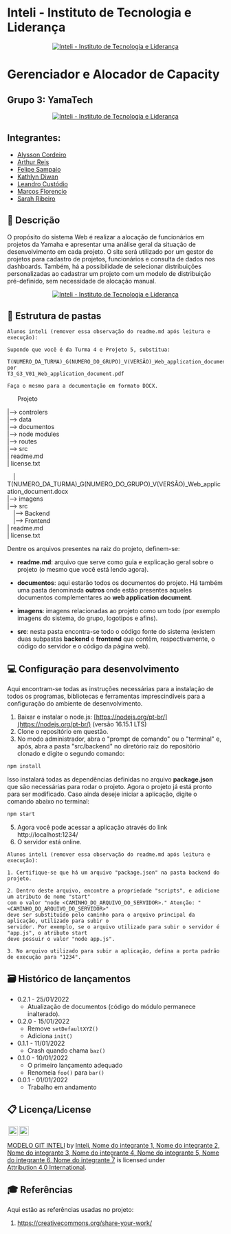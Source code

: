 # Inteli - Instituto de Tecnologia e Liderança 

<p align="center">
<a href= "https://www.gazetanewsguarulhos.com.br/inteli-anuncia-patrocinio-do-w7m-gaming/"><img src="https://www.gazetanewsguarulhos.com.br/wp-content/uploads/2021/11/Inteli-2-1024x569-1-696x387.png" alt="Inteli - Instituto de Tecnologia e Liderança" border="0"></a>
</p>

# Gerenciador e Alocador de Capacity

## Grupo 3: YamaTech

<p align="center">
<a href= "https://adalove.inteli.edu.br/#"><img src="https://adalove.inteli.edu.br/newada-img/groups/c1503ec9-20d3-4fb7-b4cd-3afd12f57c37.png" alt="Inteli - Instituto de Tecnologia e Liderança" border="0"></a>
</p>

## Integrantes: 
- <a href="https://www.linkedin.com/in/alysson-cordeiro-0684a8236/">Alysson Cordeiro</a>
- <a href="https://www.linkedin.com/in/arthur-reis-575532241/">Arthur Reis</a>
- <a href="https://www.linkedin.com/in/felipe-sampaio-silva">Felipe Sampaio</a> 
- <a href="https://www.linkedin.com/in/kathlyn-diwan-0a0189232/">Kathlyn Diwan</a> 
- <a href="https://www.linkedin.com/in/leandro-custodio/">Leandro Custódio</a>
- <a href="https://www.linkedin.com/in/marcos-florencio-ds/">Marcos Florencio</a> 
- <a href="https://www.linkedin.com/in/sarah-ribeiro-361130195/">Sarah Ribeiro</a>

## 📝 Descrição

O propósito do sistema Web é realizar a alocação de funcionários em projetos da Yamaha e apresentar uma análise geral da situação de desenvolvimento em cada projeto. O site será utilizado por um gestor de projetos para cadastro de projetos, funcionários e consulta de dados nos dashboards. Também, há a possibilidade de selecionar distribuições personalizadas ao cadastrar um projeto com um modelo de distribuição pré-definido, sem necessidade de alocação manual. 

<p align="center">
<a href= "https://adalove.inteli.edu.br/#"><img src="https://adalove.inteli.edu.br/newada-img/groups/c1503ec9-20d3-4fb7-b4cd-3afd12f57c37.png" alt="Inteli - Instituto de Tecnologia e Liderança" border="0"></a>
</p>

## 📁 Estrutura de pastas

```
Alunos inteli (remover essa observação do readme.md após leitura e execução):

Supondo que você é da Turma 4 e Projeto 5, substitua:

T(NUMERO_DA_TURMA)_G(NUMERO_DO_GRUPO)_V(VERSÃO)_Web_application_document.pdf
por
T3_G3_V01_Web_application_document.pdf

Faça o mesmo para a documentação em formato DOCX.
```

<ul> Projeto</ul>
  |--> controlers <br>
  |--> data <br>
  |--> documentos <br>
  |--> node modules <br>
  |--> routes <br>
  |--> src <br>
  | readme.md<br>
  | license.txt
  
  
  &emsp;| T(NUMERO_DA_TURMA)_G(NUMERO_DO_GRUPO)_V(VERSÃO)_Web_application_document.docx<br>
|--> imagens<br>
|--> src<br>
  &emsp;|--> Backend<br>
  &emsp;|--> Frontend<br>
| readme.md<br>
| license.txt

Dentre os arquivos presentes na raiz do projeto, definem-se:

- <b>readme.md</b>: arquivo que serve como guia e explicação geral sobre o projeto (o mesmo que você está lendo agora).

- <b>documentos</b>: aqui estarão todos os documentos do projeto. Há também uma pasta denominada <b>outros</b> onde estão presentes aqueles documentos complementares ao <b>web application document</b>.

- <b>imagens</b>: imagens relacionadas ao projeto como um todo (por exemplo imagens do sistema, do grupo, logotipos e afins).

- <b>src</b>: nesta pasta encontra-se todo o código fonte do sistema (existem duas subpastas <b>backend</b> e <b>frontend</b> que contêm, respectivamente, o código do servidor e o código da página web).

## 💻 Configuração para desenvolvimento

Aqui encontram-se todas as instruções necessárias para a instalação de todos os programas, bibliotecas e ferramentas imprescindíveis para a configuração do ambiente de desenvolvimento.

1.  Baixar e instalar o node.js:  [https://nodejs.org/pt-br/](https://nodejs.org/pt-br/) (versão 16.15.1 LTS)
2. Clone o repositório em questão.
3.  No modo administrador, abra o "prompt de comando" ou o "terminal" e, após,  abra a pasta "src/backend" no diretório raiz do repositório clonado e digite o segundo comando:

```sh
npm install
```

Isso instalará todas as dependências definidas no arquivo <b>package.json</b> que são necessárias para rodar o projeto. Agora o projeto já está pronto para ser modificado. Caso ainda deseje iniciar a aplicação, digite o comando abaixo no terminal:

```sh
npm start
```
5. Agora você pode acessar a aplicação através do link http://localhost:1234/
6. O servidor está online.


```
Alunos inteli (remover essa observação do readme.md após leitura e execução):

1. Certifique-se que há um arquivo "package.json" na pasta backend do projeto.

2. Dentro deste arquivo, encontre a propriedade "scripts", e adicione um atributo de nome "start"
com o valor "node <CAMINHO_DO_ARQUIVO_DO_SERVIDOR>." Atenção: "<CAMINHO_DO_ARQUIVO_DO_SERVIDOR>" 
deve ser substituído pelo caminho para o arquivo principal da aplicação, utilizado para subir o
servidor. Por exemplo, se o arquivo utilizado para subir o servidor é "app.js", o atributo start
deve possuir o valor "node app.js".

3. No arquivo utilizado para subir a aplicação, defina a porta padrão de execução para "1234".
````

## 🗃 Histórico de lançamentos

* 0.2.1 - 25/01/2022
    * Atualização de documentos (código do módulo permanece inalterado).
* 0.2.0 - 15/01/2022
    * Remove `setDefaultXYZ()`
    * Adiciona `init()`
* 0.1.1 - 11/01/2022
    * Crash quando chama `baz()`
* 0.1.0 - 10/01/2022
    * O primeiro lançamento adequado
    * Renomeia `foo()` para `bar()`
* 0.0.1 - 01/01/2022
    * Trabalho em andamento

## 📋 Licença/License

<img style="height:22px!important;margin-left:3px;vertical-align:text-bottom;" src="https://mirrors.creativecommons.org/presskit/icons/cc.svg?ref=chooser-v1"><img style="height:22px!important;margin-left:3px;vertical-align:text-bottom;" src="https://mirrors.creativecommons.org/presskit/icons/by.svg?ref=chooser-v1"><p xmlns:cc="http://creativecommons.org/ns#" xmlns:dct="http://purl.org/dc/terms/"><a property="dct:title" rel="cc:attributionURL" href="https://github.com/Spidus/Teste_Final_1">MODELO GIT INTELI</a> by <a rel="cc:attributionURL dct:creator" property="cc:attributionName" href="https://www.yggbrasil.com.br/vr">Inteli, Nome do integrante 1, Nome do integrante 2, Nome do integrante 3, Nome do integrante 4, Nome do integrante 5, Nome do integrante 6, Nome do integrante 7</a> is licensed under <a href="http://creativecommons.org/licenses/by/4.0/?ref=chooser-v1" target="_blank" rel="license noopener noreferrer" style="display:inline-block;">Attribution 4.0 International</a>.</p>

## 🎓 Referências

Aqui estão as referências usadas no projeto:

1. <https://creativecommons.org/share-your-work/>
